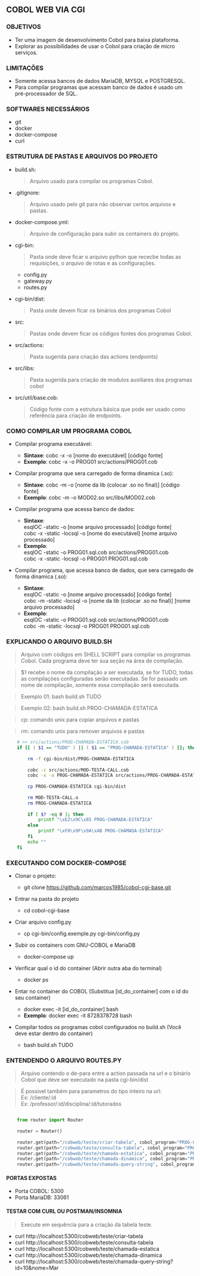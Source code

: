 ## COBOL WEB VIA CGI

### OBJETIVOS
* Ter uma imagem de desenvolvimento Cobol para baixa plataforma.
* Explorar as possibilidades de usar o Cobol para criação de micro serviços.

### LIMITAÇÕES

* Somente acessa bancos de dados MariaDB, MYSQL e POSTGRESQL.
* Para compilar programas que acessam banco de dados é usado um pré-processador de SQL.

### SOFTWARES NECESSÁRIOS
* git
* docker 
* docker-compose
* curl

### ESTRUTURA DE PASTAS E ARQUIVOS DO PROJETO

* build.sh:
	> Arquivo usado para compilar os programas Cobol.

* .gitignore:
	> Arquivo usado pelo git para não observar certos arquivos e pastas.	
	
* docker-compose.yml:
	> Arquivo de configuração para subir os containers do projeto.
		
* cgi-bin:
	> Pasta onde deve ficar o arquivo python que rececbe todas as 
	requisições, o arquivo de rotas e as configurações.

	- config.py
	- gateway.py 
	- routes.py
	
* cgi-bin/dist:
	> Pasta onde devem ficar os binários dos programas Cobol

* src:
	> Pastas onde devem ficar os códigos fontes dos programas Cobol.

* src/actions:
   > Pasta sugerida para criação das actions (endpoints)
 
* src/libs:
   > Pasta sugerida para criação de modulos auxiliares dos programas cobol

* src/util/base.cob:
	> Código fonte com a estrutura básica que pode ser usado como referência para
	criação de endpoints.



### COMO COMPILAR UM PROGRAMA COBOL
* Compilar programa executável:
	* **Sintaxe**: cobc -x -o [nome do executável] [código fonte]
	* **Exemplo**: cobc -x -o PROG01 src/actions/PROG01.cob

* Compilar programa que sera carregado de forma dinamica (.so):
	* **Sintaxe**: cobc -m -o [nome da lib (colocar .so no final)] [código fonte]
	* **Exemplo**: cobc -m -o MOD02.so src/libs/MOD02.cob
				
* Compilar programa que acessa banco de dados:
	* **Sintaxe**: <br>
		esqlOC  -static -o [nome arquivo processado] [código fonte]  <br>
		cobc -x -static -locsql -o [nome do executável]  [nome arquivo processado]  <br>
	* **Exemplo**: <br>
				esqlOC  -static -o PROG01.sql.cob src/actions/PROG01.cob <br>
				cobc -x -static -locsql -o PROG01 PROG01.sql.cob

* Compilar programa, que acessa banco de dados, que sera carregado de forma dinamica (.so):
	* **Sintaxe**: <br>
		esqlOC  -static -o [nome arquivo processado] [código fonte]  <br>
		cobc -m -static -locsql -o [nome da lib (colocar .so no final)]  [nome arquivo processado]  <br>
	* **Exemplo**: <br>
				esqlOC  -static -o PROG01.sql.cob src/actions/PROG01.cob <br>
				cobc -m -static -locsql -o PROG01 PROG01.sql.cob


### EXPLICANDO O ARQUIVO BUILD.SH

> Arquivo com códigos em SHELL SCRIPT para compilar os programas
Cobol. Cada programa deve ter sua seção na área de compilação.

> $1 recebe o nome da compilação a ser executada, se for TUDO, todas as compilações configuradas serão executadas. Se for passado um nome de compilação, somente essa compilação será executada.

> Exemplo 01: bash build.sh TUDO 

> Exemplo 02: bash build.sh PROG-CHAMADA-ESTATICA

> cp: comando unix para copiar arquivos e pastas

> rm: comando unix para remover arquivos e pastas
```sh
	# >> src/actions/PROG-CHAMADA-ESTATICA.cob
	if [[ ( $1 == "TUDO" ) || ( $1 == "PROG-CHAMADA-ESTATICA" ) ]]; then
	
	    rm -f cgi-bin/dist/PROG-CHAMADA-ESTATICA
	
	    cobc -c src/actions/MOD-TESTA-CALL.cob
	    cobc -x -o PROG-CHAMADA-ESTATICA src/actions/PROG-CHAMADA-ESTATICA.cob MOD-TESTA-CALL.o
	    
	    cp PROG-CHAMADA-ESTATICA cgi-bin/dist
	    
	    rm MOD-TESTA-CALL.o
	    rm PROG-CHAMADA-ESTATICA
	
	    if [ $? -eq 0 ]; then 
	        printf "\xE2\x9C\x85 PROG-CHAMADA-ESTATICA"
	    else 
	        printf "\xF0\x9F\x9A\xAB PROG-CHAMADA-ESTATICA"
	    fi
	    echo ""
	fi

```
	
### EXECUTANDO COM DOCKER-COMPOSE

* Clonar o projeto:
	* git clone https://github.com/marcos1985/cobol-cgi-base.git

* Entrar na pasta do projeto
	* cd cobol-cgi-base

* Criar arquivo config.py
	* cp cgi-bin/config.exemple.py cgi-bin/config.py

* Subir os containers com GNU-COBOL e MariaDB
	* docker-compose up

* Verificar qual o id do container (Abrir outra aba do terminal)
	* docker ps

* Entar no container do COBOL (Substitua [id_do_container] com o id do seu container)
	* docker exec -it [id_do_container] bash
	* **Exemplo**: docker exec -it 8728378728 bash

* Compilar todos os programas cobol configurados no build.sh (Você deve estar dentro do container)
	* bash build.sh TUDO
	
### ENTENDENDO O ARQUIVO ROUTES.PY

> Arquivo contendo o de-para entre a action passada na url e o binário Cobol que deve ser executado na pasta cgi-bin/dist

> É possivel também para parametros do tipo inteiro na url:<br>
Ex: /cliente/:id<br>
Ex: /professor/:id/disciplina/:id/tutorados<br>


``` python

	from router import Router
	 
	router = Router()
	
	router.get(path="/cobweb/teste/criar-tabela", cobol_program="PROG-CRIAR-TABELA")
	router.get(path="/cobweb/teste/consulta-tabela", cobol_program="PROG-CONSULTA-SQL")
	router.get(path="/cobweb/teste/chamada-estatica", cobol_program="PROG-CHAMADA-ESTATICA")
	router.get(path="/cobweb/teste/chamada-dinamica", cobol_program="PROG-CHAMADA-DINAMICA")
	router.get(path="/cobweb/teste/chamada-query-string", cobol_program="PROG-QUERY-STRING")

```

#### PORTAS EXPOSTAS

* Porta COBOL:     5300
* Porta MariaDB:   33061

#### TESTAR COM CURL OU POSTMAN/INSOMNIA
> Execute em sequência para a criação da tabela teste.

* curl http://localhost:5300/cobweb/teste/criar-tabela
* curl http://localhost:5300/cobweb/teste/consulta-tabela
* curl http://localhost:5300/cobweb/teste/chamada-estatica
* curl http://localhost:5300/cobweb/teste/chamada-dinamica
* curl http://localhost:5300/cobweb/teste/chamada-query-string?id=10&nome=Mar
